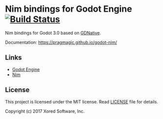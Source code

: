 # Nim bindings for Godot Engine [![Build Status](https://travis-ci.org/pragmagic/godot-nim.svg?branch=master)](https://travis-ci.org/pragmagic/godot-nim)

Nim bindings for Godot 3.0 based on [GDNative](https://godotengine.org/article/dlscript-here).

Documentation: https://pragmagic.github.io/godot-nim/

## Links

- [Godot Engine](http://www.godotengine.org/)
- [Nim](http://nim-lang.org/)

## License

This project is licensed under the MIT license. Read [LICENSE](LICENSE) file for details.

Copyright (c) 2017 Xored Software, Inc.